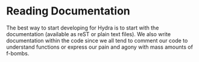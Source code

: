 # Reading Documentation
The best way to start developing for Hydra is to start with the
documentation (available as reST or plain text files). We also write
documentation within the code since we all tend to comment our code
to understand functions or express our pain and agony with mass amounts
of f-bombs.

